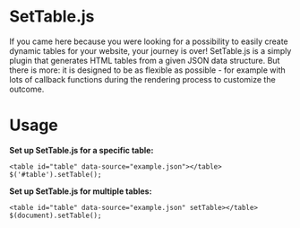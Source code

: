SetTable.js
===========

If you came here because you were looking for a possibility to easily create dynamic tables for your website, your journey is over!
SetTable.js is a simply plugin that generates HTML tables from a given JSON data structure. But there is more: it is designed to be as flexible as possible - for example with lots of callback functions during the rendering process to customize the outcome.

Usage
=====

**Set up SetTable.js for a specific table:**
```
<table id="table" data-source="example.json"></table>
$('#table').setTable();
```

**Set up SetTable.js for multiple tables:**
```
<table id="table" data-source="example.json" setTable></table>
$(document).setTable();
```